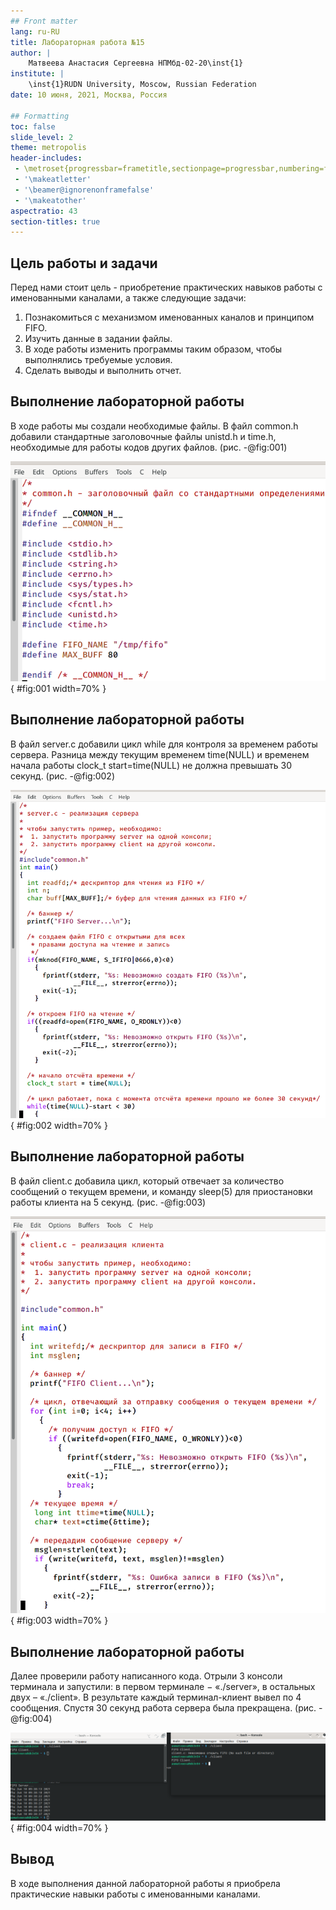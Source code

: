 ```yaml
---
## Front matter
lang: ru-RU
title: Лабораторная работа №15
author: |
	Матвеева Анастасия Сергеевна НПМбд-02-20\inst{1}
institute: |
	\inst{1}RUDN University, Moscow, Russian Federation
date: 10 июня, 2021, Москва, Россия

## Formatting
toc: false
slide_level: 2
theme: metropolis
header-includes: 
 - \metroset{progressbar=frametitle,sectionpage=progressbar,numbering=fraction}
 - '\makeatletter'
 - '\beamer@ignorenonframefalse'
 - '\makeatother'
aspectratio: 43
section-titles: true
---
```



## Цель работы и задачи

Перед нами стоит цель - приобретение   практических   навыков   работы   с именованными каналами, а также следующие задачи:

1. Познакомиться с механизмом именованных каналов и принципом FIFO.
2. Изучить данные в задании файлы.
3. В ходе работы изменить программы таким образом, чтобы выполнялись требуемые условия.
4. Сделать выводы и выполнить отчет.

## Выполнение лабораторной работы

В ходе работы мы создали необходимые файлы. В файл common.h добавили стандартные заголовочные файлы unistd.h и time.h,  необходимые  для  работы  кодов  других  файлов. (рис. -@fig:001) 

![Файл common.h](image/02.png){ #fig:001 width=70% }

## Выполнение лабораторной работы

В файл server.c добавили цикл while для контроля за временем работы сервера. Разница  между текущим  временем time(NULL) и  временем начала работы clock_t start=time(NULL) не должна превышать 30 секунд. (рис. -@fig:002)

![Измененная часть файла server.c](image/03.png){ #fig:002 width=70% }

## Выполнение лабораторной работы

В  файл client.c добавила  цикл,  который  отвечает  за  количество сообщений о текущем времени, и команду sleep(5) для приостановки работы клиента на 5 секунд. (рис. -@fig:003)

![splint main.c](image/05.png){ #fig:003 width=70% }

## Выполнение лабораторной работы

Далее проверили работу написанного кода. Отрыли  3  консоли терминала и  запустили:  в  первом  терминале − «./server», в остальных двух – «./client». В результате каждый терминал-клиент вывел по 4 сообщения. Спустя 30 секунд работа сервера была прекращена. (рис. -@fig:004)

![Проверка работы программы](image/09.png){ #fig:004 width=70% }

## Вывод

В  ходе  выполнения  данной  лабораторной  работы  я  приобрела практические навыки работы с именованными каналами.

